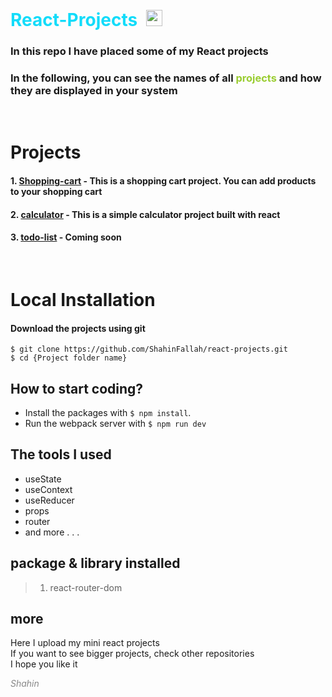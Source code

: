 
<h1 style = "color:#12dcfa;display:inline;border:none">React-Projects</h1>
<img src='https://uploadkon.ir/uploads/5e2619_24react-2.svg' width = "26px" height = '26px' style = "margin-left:10px":>

### In this repo I have placed some of my React projects

### In the following, you can see the names of all <span style = "color:yellowgreen">projects</span> and how they are displayed in your system
<br>

# Projects

#### 1. [Shopping-cart](https://github.com/ShahinFallah/react-projects/tree/main/shopping-cart) - This is a shopping cart project. You can add products to your shopping cart
#### 2. [calculator](https://github.com/ShahinFallah/react-projects/tree/main/calculator) - This is a simple calculator project built with react

#### 3. [todo-list](#) - Coming soon

<br>

# Local Installation

#### Download the projects using git

```
$ git clone https://github.com/ShahinFallah/react-projects.git
$ cd {Project folder name}
```

## How to start coding?

- Install the packages with  `$ npm install`.
- Run the webpack server with  `$ npm run dev`

## The tools I used

- useState<br>
- useContext<br>
- useReducer<br>
- props<br>
- router<br>
- and more . . .

## package & library installed

> 1. react-router-dom

## more

Here I upload my mini react projects<br>
If you want to see bigger projects, check other repositories<br>
I hope you like it

<i style = "color:#888">Shahin</i>


